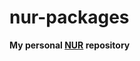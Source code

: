 # nur-packages

**My personal [NUR](https://github.com/nix-community/NUR) repository**

<!-- Remove this if you don't use github actions -->
<!-- ![Build and populate cache](https://github.com/<YOUR-GITHUB-USER>/nur-packages/workflows/Build%20and%20populate%20cache/badge.svg) -->

<!--
Uncomment this if you use travis:

[![Build Status](https://travis-ci.com/<YOUR_TRAVIS_USERNAME>/nur-packages.svg?branch=master)](https://travis-ci.com/<YOUR_TRAVIS_USERNAME>/nur-packages)
-->
<!-- [![Cachix Cache](https://img.shields.io/badge/cachix-<YOUR_CACHIX_CACHE_NAME>-blue.svg)](https://<YOUR_CACHIX_CACHE_NAME>.cachix.org) -->
